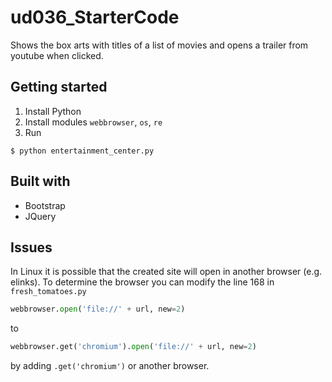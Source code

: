 # ud036_StarterCode
Shows the box arts with titles of a list of movies and opens a trailer from youtube when clicked.

## Getting started
1. Install Python
2. Install modules `webbrowser`, `os`, `re`
3. Run
```
$ python entertainment_center.py
```

## Built with
* Bootstrap
* JQuery

## Issues
In Linux it is possible that the created site will open in another browser (e.g. elinks). To determine the browser you can modify the line 168 in `fresh_tomatoes.py`

```python
webbrowser.open('file://' + url, new=2)
```
to 
```python 
webbrowser.get('chromium').open('file://' + url, new=2)
```
by adding `.get('chromium')` or another browser.
